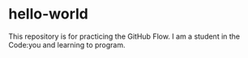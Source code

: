 # hello-world
This repository is for practicing the GitHub Flow.
I am a student in the Code:you and learning to program.
